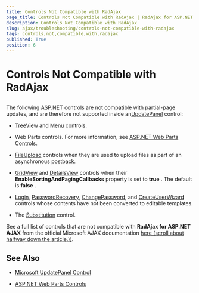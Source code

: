 ```yaml
---
title: Controls Not Compatible with RadAjax
page_title: Controls Not Compatible with RadAjax | RadAjax for ASP.NET AJAX Documentation
description: Controls Not Compatible with RadAjax
slug: ajax/troubleshooting/controls-not-compatible-with-radajax
tags: controls,not,compatible,with,radajax
published: True
position: 6
---
```


# Controls Not Compatible with RadAjax



## 

The following ASP.NET controls are not compatible with partial-page updates, and are therefore not supported inside an[UpdatePanel](http://msdn.microsoft.com/en-us/library/bb386454.aspx) control:

* [TreeView](http://msdn2.microsoft.com/en-us/k5c13faz) and [Menu](http://msdn2.microsoft.com/en-us/07b8w058) controls.

* Web Parts controls. For more information, see [ASP.NET Web Parts Controls](http://msdn2.microsoft.com/en-us/library/ab78a66e-9feb-4391-b3c3-8c07555e2308).

* [FileUpload](http://msdn2.microsoft.com/en-us/ysf0192b) controls when they are used to upload files as part of an asynchronous postback.

* [GridView](http://msdn2.microsoft.com/en-us/4w7ya1ts) and [DetailsView](http://msdn2.microsoft.com/en-us/7z482d0y) controls when their **EnableSortingAndPagingCallbacks** property is set to **true** . The default is **false** .

* [Login](http://msdn2.microsoft.com/en-us/t863ehhh), [PasswordRecovery](http://msdn2.microsoft.com/en-us/t92zy5x0), [ChangePassword](http://msdn2.microsoft.com/en-us/s1xhe282), and [CreateUserWizard](http://msdn2.microsoft.com/en-us/6s8b6814) controls whose contents have not been converted to editable templates.

* The [Substitution](http://msdn2.microsoft.com/en-us/9ze89as6) control.

See a full list of controls that are not compatible with **RadAjax for ASP.NET AJAX** from the official Microsoft AJAX documentation [here (scroll about halfway down the article.))](http://msdn.microsoft.com/en-us/library/cc295545.aspx).

## See Also

 * [Microsoft UpdatePanel Control](http://msdn.microsoft.com/en-us/library/cc295545.aspx)

 * [ASP.NET Web Parts Controls](http://msdn.microsoft.com/en-us/library/ab78a66e-9feb-4391-b3c3-8c07555e2308)
